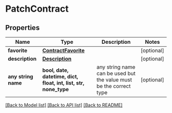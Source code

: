 # PatchContract


## Properties
Name | Type | Description | Notes
------------ | ------------- | ------------- | -------------
**favorite** | [**ContractFavorite**](ContractFavorite.md) |  | [optional] 
**description** | [**Description**](Description.md) |  | [optional] 
**any string name** | **bool, date, datetime, dict, float, int, list, str, none_type** | any string name can be used but the value must be the correct type | [optional]

[[Back to Model list]](../README.md#documentation-for-models) [[Back to API list]](../README.md#documentation-for-api-endpoints) [[Back to README]](../README.md)


